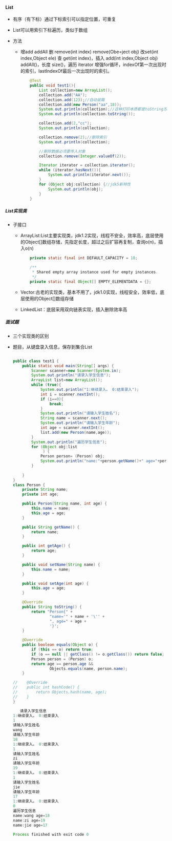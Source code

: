 #### List

* 有序（有下标）通过下标索引可以指定位置，可重复
* List可以用索引下标遍历，类似于数组

* 方法

  * 增add addAll    删 remove(int index)  remove(Obe=ject obj)     改set(int index,Object ele)   查 get(int index)，插入 add(int index,Object obj) addAll()，长度 size()，遍历 iterator 增强for循环，indexOf第一次出现时的索引，lastIndexOf最后一次出现时的索引。

    ```java
        @Test
        public void test1(){
            List collection=new ArrayList();
            collection.add("AA");
            collection.add(123);//自动装箱
            collection.add(new Person("aa",18));
            System.out.println(collection);//这种打印本质都是toString方法，一定在其祖宗上有实现
            System.out.println(collection.toString());
    
            collection.add(2,"cc");
            System.out.println(collection);
    
            collection.remove(2);//删除索引
            System.out.println(collection);
    
            //删除数据必须要传入对象
            collection.remove(Integer.valueOf(2));
    
            Iterator iterator = collection.iterator();
            while (iterator.hasNext()){
                System.out.println(iterator.next());
            }
            for (Object obj:collection) {//jdk5新特性
                System.out.println(obj);
            }
        }
    ```

    

##### List实现类

* 子接口
  * ArrayList:List主要实现类，jdk1.2实现，线程不安全，效率高，底层使用的Object[]数组存储，先指定长度，超过之后扩容再复制，查询o(n)，插入o(n)
  
    ```java
        private static final int DEFAULT_CAPACITY = 10;
    
        /**
         * Shared empty array instance used for empty instances.
         */
        private static final Object[] EMPTY_ELEMENTDATA = {};
    ```
  
  * Vector:古老的实现类，基本不用了，jdk1.0实现，线程安全，效率低，底层使用的Object[]数组存储
  
  * LinkedList：底层采用双向链表实现，插入删除效率高



##### 面试题

* 三个实现类的区别

* 题目，从键盘录入信息，保存到集合List

  ```java
  
  public class test1 {
      public static void main(String[] args) {
          Scanner scanner=new Scanner(System.in);
          System.out.println("请录入学生信息");
          ArrayList list=new ArrayList();
          while (true){
              System.out.println("1:继续录入。 0:结束录入");
              int i = scanner.nextInt();
              if (i==0){
                  break;
              }
              System.out.println("请输入学生姓名");
              String name = scanner.next();
              System.out.println("请输入学生年龄");
              int age = scanner.nextInt();
              list.add(new Person(name,age));
          }
          System.out.println("遍历学生信息");
          for (Object obj:list
               ) {
              Person person= (Person) obj;
              System.out.println("name:"+person.getName()+" age="+person.getAge());
          }
          
      }
  }
  class Person {
      private String name;
      private int age;
  
      public Person(String name, int age) {
          this.name = name;
          this.age = age;
      }
  
      public String getName() {
          return name;
      }
  
      public int getAge() {
          return age;
      }
  
      public void setName(String name) {
          this.name = name;
      }
  
      public void setAge(int age) {
          this.age = age;
      }
  
      @Override
      public String toString() {
          return "Person{" +
                  "name='" + name + '\'' +
                  ", age=" + age +
                  '}';
      }
  
      @Override
      public boolean equals(Object o) {
          if (this == o) return true;
          if (o == null || getClass() != o.getClass()) return false;
          Person person = (Person) o;
          return age == person.age &&
                  Objects.equals(name, person.name);
      }
  
  //    @Override
  //    public int hashCode() {
  //        return Objects.hash(name, age);
  //    }
  }
  
     请录入学生信息
  1:继续录入。 0:结束录入
  1
  请输入学生姓名
  wang
  请输入学生年龄
  18
  1:继续录入。 0:结束录入
  1
  请输入学生姓名
  zi
  请输入学生年龄
  19
  1:继续录入。 0:结束录入
  1
  请输入学生姓名
  jie
  请输入学生年龄
  17
  1:继续录入。 0:结束录入
  0
  遍历学生信息
  name:wang age=18
  name:zi age=19
  name:jie age=17
  
  Process finished with exit code 0
       
  ```

  

